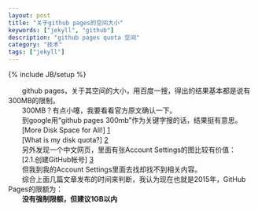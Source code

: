 ```yaml
---
layout: post
title: "关于github pages的空间大小"
keywords: ["jekyll", "github"]
description: "github pages quota 空间"
category: "技术"
tags: ["jekyll"]
---
```

{% include JB/setup %}

　　github pages，关于其空间的大小，用百度一搜，得出的结果基本都是说有300MB的限制。  
　　300MB？有点小噻，我要看看官方原文确认一下。  
　　到google用“github pages 300mb”作为关键字搜的话，结果挺有意思。  
　　[More Disk Space for All!] [1]  
　　[What is my disk quota?] [2]  
　　另外发现一个中文网页，里面有张Account Settings的图比较有价值：  
　　[2.1.创建GitHub帐号] [3]  
　　但我到我的Account Settings里面去找却找不到相关内容。  
　　综合上面几篇文章发布的时间来判断，我认为现在也就是2015年，GitHub Pages的限额为：  
　　**没有强制限额，但建议1GB以内**

  [1]:https://github.com/blog/353-more-disk-space-for-all
  [2]:https://help.github.com/articles/what-is-my-disk-quota/
  [3]:http://www.worldhello.net/gotgithub/02-join-github/010-account-setup.html